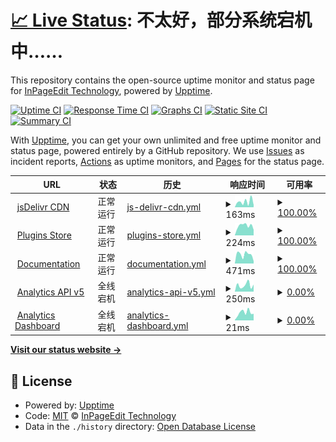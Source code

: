 # [📈 Live Status](https://status.ipe.wjghj.cn): <!--live status--> **不太好，部分系统宕机中……**

This repository contains the open-source uptime monitor and status page for [InPageEdit Technology](https://ipe.js.org), powered by [Upptime](https://github.com/upptime/upptime).

[![Uptime CI](https://github.com/InPageEdit/status/workflows/Uptime%20CI/badge.svg)](https://github.com/InPageEdit/status/actions?query=workflow%3A%22Uptime+CI%22)
[![Response Time CI](https://github.com/InPageEdit/status/workflows/Response%20Time%20CI/badge.svg)](https://github.com/InPageEdit/status/actions?query=workflow%3A%22Response+Time+CI%22)
[![Graphs CI](https://github.com/InPageEdit/status/workflows/Graphs%20CI/badge.svg)](https://github.com/InPageEdit/status/actions?query=workflow%3A%22Graphs+CI%22)
[![Static Site CI](https://github.com/InPageEdit/status/workflows/Static%20Site%20CI/badge.svg)](https://github.com/InPageEdit/status/actions?query=workflow%3A%22Static+Site+CI%22)
[![Summary CI](https://github.com/InPageEdit/status/workflows/Summary%20CI/badge.svg)](https://github.com/InPageEdit/status/actions?query=workflow%3A%22Summary+CI%22)

With [Upptime](https://upptime.js.org), you can get your own unlimited and free uptime monitor and status page, powered entirely by a GitHub repository. We use [Issues](https://github.com/InPageEdit/status/issues) as incident reports, [Actions](https://github.com/InPageEdit/status/actions) as uptime monitors, and [Pages](https://status.ipe.wjghj.cn) for the status page.

<!--start: status pages-->
<!-- This summary is generated by Upptime (https://github.com/upptime/upptime) -->
<!-- Do not edit this manually, your changes will be overwritten -->
<!-- prettier-ignore -->
| URL | 状态 | 历史 | 响应时间 | 可用率 |
| --- | ------ | ------- | ------------- | ------ |
| <img alt="" src="https://icons.duckduckgo.com/ip3/cdn.jsdelivr.net.ico" height="13"> [jsDelivr CDN](https://cdn.jsdelivr.net/npm/mediawiki-inpageedit@latest/dist/InPageEdit.js) | 正常运行 | [js-delivr-cdn.yml](https://github.com/inpageedit/status/commits/HEAD/history/js-delivr-cdn.yml) | <details><summary><img alt="响应时间趋势" src="./graphs/js-delivr-cdn/response-time-week.png" height="20"> 163ms</summary><br><a href="https://status.ipe.wiki/history/js-delivr-cdn"><img alt="响应时间 111" src="https://img.shields.io/endpoint?url=https%3A%2F%2Fraw.githubusercontent.com%2Finpageedit%2Fstatus%2FHEAD%2Fapi%2Fjs-delivr-cdn%2Fresponse-time.json"></a><br><a href="https://status.ipe.wiki/history/js-delivr-cdn"><img alt="24小时响应时间 65" src="https://img.shields.io/endpoint?url=https%3A%2F%2Fraw.githubusercontent.com%2Finpageedit%2Fstatus%2FHEAD%2Fapi%2Fjs-delivr-cdn%2Fresponse-time-day.json"></a><br><a href="https://status.ipe.wiki/history/js-delivr-cdn"><img alt="7天响应时间 163" src="https://img.shields.io/endpoint?url=https%3A%2F%2Fraw.githubusercontent.com%2Finpageedit%2Fstatus%2FHEAD%2Fapi%2Fjs-delivr-cdn%2Fresponse-time-week.json"></a><br><a href="https://status.ipe.wiki/history/js-delivr-cdn"><img alt="30天响应时间 142" src="https://img.shields.io/endpoint?url=https%3A%2F%2Fraw.githubusercontent.com%2Finpageedit%2Fstatus%2FHEAD%2Fapi%2Fjs-delivr-cdn%2Fresponse-time-month.json"></a><br><a href="https://status.ipe.wiki/history/js-delivr-cdn"><img alt="1年响应时间 125" src="https://img.shields.io/endpoint?url=https%3A%2F%2Fraw.githubusercontent.com%2Finpageedit%2Fstatus%2FHEAD%2Fapi%2Fjs-delivr-cdn%2Fresponse-time-year.json"></a></details> | <details><summary><a href="https://status.ipe.wiki/history/js-delivr-cdn">100.00%</a></summary><a href="https://status.ipe.wiki/history/js-delivr-cdn"><img alt="可用率 100.00%" src="https://img.shields.io/endpoint?url=https%3A%2F%2Fraw.githubusercontent.com%2Finpageedit%2Fstatus%2FHEAD%2Fapi%2Fjs-delivr-cdn%2Fuptime.json"></a><br><a href="https://status.ipe.wiki/history/js-delivr-cdn"><img alt="4小时可用率 100.00%" src="https://img.shields.io/endpoint?url=https%3A%2F%2Fraw.githubusercontent.com%2Finpageedit%2Fstatus%2FHEAD%2Fapi%2Fjs-delivr-cdn%2Fuptime-day.json"></a><br><a href="https://status.ipe.wiki/history/js-delivr-cdn"><img alt="7日可用率 100.00%" src="https://img.shields.io/endpoint?url=https%3A%2F%2Fraw.githubusercontent.com%2Finpageedit%2Fstatus%2FHEAD%2Fapi%2Fjs-delivr-cdn%2Fuptime-week.json"></a><br><a href="https://status.ipe.wiki/history/js-delivr-cdn"><img alt="30日可用率 100.00%" src="https://img.shields.io/endpoint?url=https%3A%2F%2Fraw.githubusercontent.com%2Finpageedit%2Fstatus%2FHEAD%2Fapi%2Fjs-delivr-cdn%2Fuptime-month.json"></a><br><a href="https://status.ipe.wiki/history/js-delivr-cdn"><img alt="1年可用率 100.00%" src="https://img.shields.io/endpoint?url=https%3A%2F%2Fraw.githubusercontent.com%2Finpageedit%2Fstatus%2FHEAD%2Fapi%2Fjs-delivr-cdn%2Fuptime-year.json"></a></details>
| <img alt="" src="https://icons.duckduckgo.com/ip3/ipe-plugins.js.org.ico" height="13"> [Plugins Store](https://ipe-plugins.js.org) | 正常运行 | [plugins-store.yml](https://github.com/inpageedit/status/commits/HEAD/history/plugins-store.yml) | <details><summary><img alt="响应时间趋势" src="./graphs/plugins-store/response-time-week.png" height="20"> 224ms</summary><br><a href="https://status.ipe.wiki/history/plugins-store"><img alt="响应时间 183" src="https://img.shields.io/endpoint?url=https%3A%2F%2Fraw.githubusercontent.com%2Finpageedit%2Fstatus%2FHEAD%2Fapi%2Fplugins-store%2Fresponse-time.json"></a><br><a href="https://status.ipe.wiki/history/plugins-store"><img alt="24小时响应时间 129" src="https://img.shields.io/endpoint?url=https%3A%2F%2Fraw.githubusercontent.com%2Finpageedit%2Fstatus%2FHEAD%2Fapi%2Fplugins-store%2Fresponse-time-day.json"></a><br><a href="https://status.ipe.wiki/history/plugins-store"><img alt="7天响应时间 224" src="https://img.shields.io/endpoint?url=https%3A%2F%2Fraw.githubusercontent.com%2Finpageedit%2Fstatus%2FHEAD%2Fapi%2Fplugins-store%2Fresponse-time-week.json"></a><br><a href="https://status.ipe.wiki/history/plugins-store"><img alt="30天响应时间 199" src="https://img.shields.io/endpoint?url=https%3A%2F%2Fraw.githubusercontent.com%2Finpageedit%2Fstatus%2FHEAD%2Fapi%2Fplugins-store%2Fresponse-time-month.json"></a><br><a href="https://status.ipe.wiki/history/plugins-store"><img alt="1年响应时间 190" src="https://img.shields.io/endpoint?url=https%3A%2F%2Fraw.githubusercontent.com%2Finpageedit%2Fstatus%2FHEAD%2Fapi%2Fplugins-store%2Fresponse-time-year.json"></a></details> | <details><summary><a href="https://status.ipe.wiki/history/plugins-store">100.00%</a></summary><a href="https://status.ipe.wiki/history/plugins-store"><img alt="可用率 99.97%" src="https://img.shields.io/endpoint?url=https%3A%2F%2Fraw.githubusercontent.com%2Finpageedit%2Fstatus%2FHEAD%2Fapi%2Fplugins-store%2Fuptime.json"></a><br><a href="https://status.ipe.wiki/history/plugins-store"><img alt="4小时可用率 100.00%" src="https://img.shields.io/endpoint?url=https%3A%2F%2Fraw.githubusercontent.com%2Finpageedit%2Fstatus%2FHEAD%2Fapi%2Fplugins-store%2Fuptime-day.json"></a><br><a href="https://status.ipe.wiki/history/plugins-store"><img alt="7日可用率 100.00%" src="https://img.shields.io/endpoint?url=https%3A%2F%2Fraw.githubusercontent.com%2Finpageedit%2Fstatus%2FHEAD%2Fapi%2Fplugins-store%2Fuptime-week.json"></a><br><a href="https://status.ipe.wiki/history/plugins-store"><img alt="30日可用率 100.00%" src="https://img.shields.io/endpoint?url=https%3A%2F%2Fraw.githubusercontent.com%2Finpageedit%2Fstatus%2FHEAD%2Fapi%2Fplugins-store%2Fuptime-month.json"></a><br><a href="https://status.ipe.wiki/history/plugins-store"><img alt="1年可用率 100.00%" src="https://img.shields.io/endpoint?url=https%3A%2F%2Fraw.githubusercontent.com%2Finpageedit%2Fstatus%2FHEAD%2Fapi%2Fplugins-store%2Fuptime-year.json"></a></details>
| <img alt="" src="https://icons.duckduckgo.com/ip3/www.ipe.wiki.ico" height="13"> [Documentation](https://www.ipe.wiki) | 正常运行 | [documentation.yml](https://github.com/inpageedit/status/commits/HEAD/history/documentation.yml) | <details><summary><img alt="响应时间趋势" src="./graphs/documentation/response-time-week.png" height="20"> 471ms</summary><br><a href="https://status.ipe.wiki/history/documentation"><img alt="响应时间 332" src="https://img.shields.io/endpoint?url=https%3A%2F%2Fraw.githubusercontent.com%2Finpageedit%2Fstatus%2FHEAD%2Fapi%2Fdocumentation%2Fresponse-time.json"></a><br><a href="https://status.ipe.wiki/history/documentation"><img alt="24小时响应时间 122" src="https://img.shields.io/endpoint?url=https%3A%2F%2Fraw.githubusercontent.com%2Finpageedit%2Fstatus%2FHEAD%2Fapi%2Fdocumentation%2Fresponse-time-day.json"></a><br><a href="https://status.ipe.wiki/history/documentation"><img alt="7天响应时间 471" src="https://img.shields.io/endpoint?url=https%3A%2F%2Fraw.githubusercontent.com%2Finpageedit%2Fstatus%2FHEAD%2Fapi%2Fdocumentation%2Fresponse-time-week.json"></a><br><a href="https://status.ipe.wiki/history/documentation"><img alt="30天响应时间 336" src="https://img.shields.io/endpoint?url=https%3A%2F%2Fraw.githubusercontent.com%2Finpageedit%2Fstatus%2FHEAD%2Fapi%2Fdocumentation%2Fresponse-time-month.json"></a><br><a href="https://status.ipe.wiki/history/documentation"><img alt="1年响应时间 344" src="https://img.shields.io/endpoint?url=https%3A%2F%2Fraw.githubusercontent.com%2Finpageedit%2Fstatus%2FHEAD%2Fapi%2Fdocumentation%2Fresponse-time-year.json"></a></details> | <details><summary><a href="https://status.ipe.wiki/history/documentation">100.00%</a></summary><a href="https://status.ipe.wiki/history/documentation"><img alt="可用率 99.98%" src="https://img.shields.io/endpoint?url=https%3A%2F%2Fraw.githubusercontent.com%2Finpageedit%2Fstatus%2FHEAD%2Fapi%2Fdocumentation%2Fuptime.json"></a><br><a href="https://status.ipe.wiki/history/documentation"><img alt="4小时可用率 100.00%" src="https://img.shields.io/endpoint?url=https%3A%2F%2Fraw.githubusercontent.com%2Finpageedit%2Fstatus%2FHEAD%2Fapi%2Fdocumentation%2Fuptime-day.json"></a><br><a href="https://status.ipe.wiki/history/documentation"><img alt="7日可用率 100.00%" src="https://img.shields.io/endpoint?url=https%3A%2F%2Fraw.githubusercontent.com%2Finpageedit%2Fstatus%2FHEAD%2Fapi%2Fdocumentation%2Fuptime-week.json"></a><br><a href="https://status.ipe.wiki/history/documentation"><img alt="30日可用率 100.00%" src="https://img.shields.io/endpoint?url=https%3A%2F%2Fraw.githubusercontent.com%2Finpageedit%2Fstatus%2FHEAD%2Fapi%2Fdocumentation%2Fuptime-month.json"></a><br><a href="https://status.ipe.wiki/history/documentation"><img alt="1年可用率 100.00%" src="https://img.shields.io/endpoint?url=https%3A%2F%2Fraw.githubusercontent.com%2Finpageedit%2Fstatus%2FHEAD%2Fapi%2Fdocumentation%2Fuptime-year.json"></a></details>
| <img alt="" src="https://icons.duckduckgo.com/ip3/analytics.ipe.wiki.ico" height="13"> [Analytics API v5](https://analytics.ipe.wiki/api/query/recents?limit=1) | 全线宕机 | [analytics-api-v5.yml](https://github.com/inpageedit/status/commits/HEAD/history/analytics-api-v5.yml) | <details><summary><img alt="响应时间趋势" src="./graphs/analytics-api-v5/response-time-week.png" height="20"> 250ms</summary><br><a href="https://status.ipe.wiki/history/analytics-api-v5"><img alt="响应时间 1967" src="https://img.shields.io/endpoint?url=https%3A%2F%2Fraw.githubusercontent.com%2Finpageedit%2Fstatus%2FHEAD%2Fapi%2Fanalytics-api-v5%2Fresponse-time.json"></a><br><a href="https://status.ipe.wiki/history/analytics-api-v5"><img alt="24小时响应时间 275" src="https://img.shields.io/endpoint?url=https%3A%2F%2Fraw.githubusercontent.com%2Finpageedit%2Fstatus%2FHEAD%2Fapi%2Fanalytics-api-v5%2Fresponse-time-day.json"></a><br><a href="https://status.ipe.wiki/history/analytics-api-v5"><img alt="7天响应时间 250" src="https://img.shields.io/endpoint?url=https%3A%2F%2Fraw.githubusercontent.com%2Finpageedit%2Fstatus%2FHEAD%2Fapi%2Fanalytics-api-v5%2Fresponse-time-week.json"></a><br><a href="https://status.ipe.wiki/history/analytics-api-v5"><img alt="30天响应时间 335" src="https://img.shields.io/endpoint?url=https%3A%2F%2Fraw.githubusercontent.com%2Finpageedit%2Fstatus%2FHEAD%2Fapi%2Fanalytics-api-v5%2Fresponse-time-month.json"></a><br><a href="https://status.ipe.wiki/history/analytics-api-v5"><img alt="1年响应时间 2028" src="https://img.shields.io/endpoint?url=https%3A%2F%2Fraw.githubusercontent.com%2Finpageedit%2Fstatus%2FHEAD%2Fapi%2Fanalytics-api-v5%2Fresponse-time-year.json"></a></details> | <details><summary><a href="https://status.ipe.wiki/history/analytics-api-v5">0.00%</a></summary><a href="https://status.ipe.wiki/history/analytics-api-v5"><img alt="可用率 96.63%" src="https://img.shields.io/endpoint?url=https%3A%2F%2Fraw.githubusercontent.com%2Finpageedit%2Fstatus%2FHEAD%2Fapi%2Fanalytics-api-v5%2Fuptime.json"></a><br><a href="https://status.ipe.wiki/history/analytics-api-v5"><img alt="4小时可用率 0.00%" src="https://img.shields.io/endpoint?url=https%3A%2F%2Fraw.githubusercontent.com%2Finpageedit%2Fstatus%2FHEAD%2Fapi%2Fanalytics-api-v5%2Fuptime-day.json"></a><br><a href="https://status.ipe.wiki/history/analytics-api-v5"><img alt="7日可用率 0.00%" src="https://img.shields.io/endpoint?url=https%3A%2F%2Fraw.githubusercontent.com%2Finpageedit%2Fstatus%2FHEAD%2Fapi%2Fanalytics-api-v5%2Fuptime-week.json"></a><br><a href="https://status.ipe.wiki/history/analytics-api-v5"><img alt="30日可用率 4.23%" src="https://img.shields.io/endpoint?url=https%3A%2F%2Fraw.githubusercontent.com%2Finpageedit%2Fstatus%2FHEAD%2Fapi%2Fanalytics-api-v5%2Fuptime-month.json"></a><br><a href="https://status.ipe.wiki/history/analytics-api-v5"><img alt="1年可用率 91.91%" src="https://img.shields.io/endpoint?url=https%3A%2F%2Fraw.githubusercontent.com%2Finpageedit%2Fstatus%2FHEAD%2Fapi%2Fanalytics-api-v5%2Fuptime-year.json"></a></details>
| <img alt="" src="https://icons.duckduckgo.com/ip3/analytics.ipe.wiki.ico" height="13"> [Analytics Dashboard](https://analytics.ipe.wiki/) | 全线宕机 | [analytics-dashboard.yml](https://github.com/inpageedit/status/commits/HEAD/history/analytics-dashboard.yml) | <details><summary><img alt="响应时间趋势" src="./graphs/analytics-dashboard/response-time-week.png" height="20"> 21ms</summary><br><a href="https://status.ipe.wiki/history/analytics-dashboard"><img alt="响应时间 44" src="https://img.shields.io/endpoint?url=https%3A%2F%2Fraw.githubusercontent.com%2Finpageedit%2Fstatus%2FHEAD%2Fapi%2Fanalytics-dashboard%2Fresponse-time.json"></a><br><a href="https://status.ipe.wiki/history/analytics-dashboard"><img alt="24小时响应时间 18" src="https://img.shields.io/endpoint?url=https%3A%2F%2Fraw.githubusercontent.com%2Finpageedit%2Fstatus%2FHEAD%2Fapi%2Fanalytics-dashboard%2Fresponse-time-day.json"></a><br><a href="https://status.ipe.wiki/history/analytics-dashboard"><img alt="7天响应时间 21" src="https://img.shields.io/endpoint?url=https%3A%2F%2Fraw.githubusercontent.com%2Finpageedit%2Fstatus%2FHEAD%2Fapi%2Fanalytics-dashboard%2Fresponse-time-week.json"></a><br><a href="https://status.ipe.wiki/history/analytics-dashboard"><img alt="30天响应时间 33" src="https://img.shields.io/endpoint?url=https%3A%2F%2Fraw.githubusercontent.com%2Finpageedit%2Fstatus%2FHEAD%2Fapi%2Fanalytics-dashboard%2Fresponse-time-month.json"></a><br><a href="https://status.ipe.wiki/history/analytics-dashboard"><img alt="1年响应时间 39" src="https://img.shields.io/endpoint?url=https%3A%2F%2Fraw.githubusercontent.com%2Finpageedit%2Fstatus%2FHEAD%2Fapi%2Fanalytics-dashboard%2Fresponse-time-year.json"></a></details> | <details><summary><a href="https://status.ipe.wiki/history/analytics-dashboard">0.00%</a></summary><a href="https://status.ipe.wiki/history/analytics-dashboard"><img alt="可用率 96.68%" src="https://img.shields.io/endpoint?url=https%3A%2F%2Fraw.githubusercontent.com%2Finpageedit%2Fstatus%2FHEAD%2Fapi%2Fanalytics-dashboard%2Fuptime.json"></a><br><a href="https://status.ipe.wiki/history/analytics-dashboard"><img alt="4小时可用率 0.00%" src="https://img.shields.io/endpoint?url=https%3A%2F%2Fraw.githubusercontent.com%2Finpageedit%2Fstatus%2FHEAD%2Fapi%2Fanalytics-dashboard%2Fuptime-day.json"></a><br><a href="https://status.ipe.wiki/history/analytics-dashboard"><img alt="7日可用率 0.00%" src="https://img.shields.io/endpoint?url=https%3A%2F%2Fraw.githubusercontent.com%2Finpageedit%2Fstatus%2FHEAD%2Fapi%2Fanalytics-dashboard%2Fuptime-week.json"></a><br><a href="https://status.ipe.wiki/history/analytics-dashboard"><img alt="30日可用率 4.23%" src="https://img.shields.io/endpoint?url=https%3A%2F%2Fraw.githubusercontent.com%2Finpageedit%2Fstatus%2FHEAD%2Fapi%2Fanalytics-dashboard%2Fuptime-month.json"></a><br><a href="https://status.ipe.wiki/history/analytics-dashboard"><img alt="1年可用率 92.01%" src="https://img.shields.io/endpoint?url=https%3A%2F%2Fraw.githubusercontent.com%2Finpageedit%2Fstatus%2FHEAD%2Fapi%2Fanalytics-dashboard%2Fuptime-year.json"></a></details>

<!--end: status pages-->

[**Visit our status website →**](https://status.ipe.wjghj.cn)

## 📄 License

- Powered by: [Upptime](https://github.com/upptime/upptime)
- Code: [MIT](./LICENSE) © [InPageEdit Technology](https://ipe.js.org)
- Data in the `./history` directory: [Open Database License](https://opendatacommons.org/licenses/odbl/1-0/)
